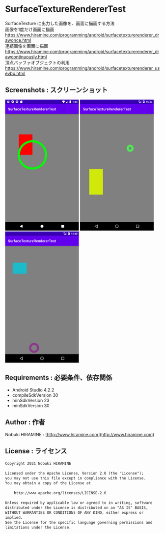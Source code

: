 # SurfaceTextureRendererTest
SurfaceTexture に出力した画像を、画面に描画する方法  
画像を1度だけ画面に描画  
https://www.hiramine.com/programming/android/surfacetexturerenderer_drawonce.html  
連続画像を画面に描画  
https://www.hiramine.com/programming/android/surfacetexturerenderer_drawcontinuously.html  
頂点バッファオブジェクトの利用  
https://www.hiramine.com/programming/android/surfacetexturerenderer_usevbo.html  

## Screenshots : スクリーンショット
<img src="screenshots/screenshot_01.png" width="240" alt="Screenshot"/> <img src="screenshots/screenshot_02.png" width="240" alt="Screenshot"/> <img src="screenshots/screenshot_03.png" width="240" alt="Screenshot"/>

## Requirements : 必要条件、依存関係
- Android Studio 4.2.2
- compileSdkVersion 30
- minSdkVersion 23
- minSdkVersion 30

## Author : 作者
Nobuki HIRAMINE : [http://www.hiramine.com](http://www.hiramine.com)

## License : ライセンス
```
Copyright 2021 Nobuki HIRAMINE

Licensed under the Apache License, Version 2.0 (the "License");
you may not use this file except in compliance with the License.
You may obtain a copy of the License at

    http://www.apache.org/licenses/LICENSE-2.0

Unless required by applicable law or agreed to in writing, software
distributed under the License is distributed on an "AS IS" BASIS,
WITHOUT WARRANTIES OR CONDITIONS OF ANY KIND, either express or implied.
See the License for the specific language governing permissions and
limitations under the License.
```
